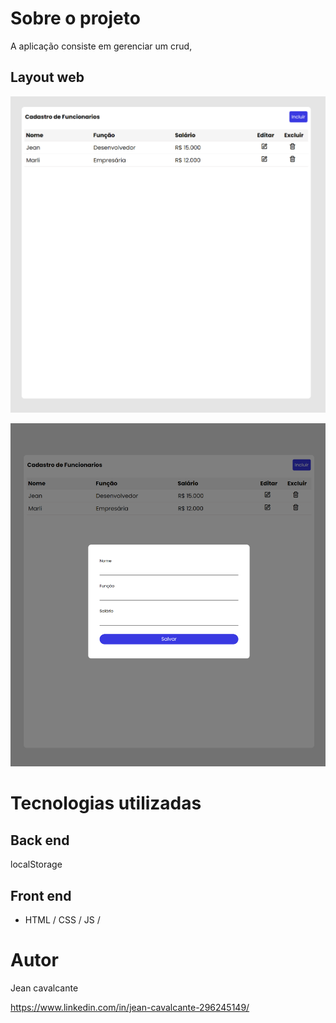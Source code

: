 # Sobre o projeto

A aplicação consiste em gerenciar um crud, 

## Layout web
![Web 1](https://github.com/Jeann-Cavalcante/assets-projects/blob/main/crud-Javascript-localstorage/app.png)

![Web 2](https://github.com/Jeann-Cavalcante/assets-projects/blob/main/crud-Javascript-localstorage/modal.png)


# Tecnologias utilizadas
## Back end
localStorage

## Front end
- HTML / CSS / JS / 

# Autor

Jean cavalcante

https://www.linkedin.com/in/jean-cavalcante-296245149/

